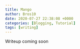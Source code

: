 ```yaml
---
title: Mango
author: Bros10
date: 2020-07-27 22:38:08 +0000
categories: [Blogging, Tutorial]
tags: [writing]
---
```


Writeup coming soon

